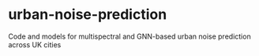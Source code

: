 # urban-noise-prediction
Code and models for multispectral and GNN-based urban noise prediction across UK cities
